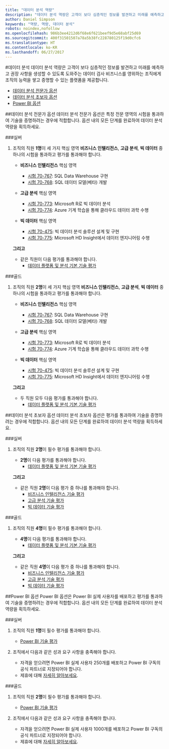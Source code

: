 ```yaml
---
title: "데이터 분석 역량"
description: "데이터 분석 역량은 고객이 보다 심층적인 정보를 발견하고 미래를 예측하고 권장 사항을 생성할 수 있도록 도와주는 데이터 검사 비즈니스를 영위하는 조직에게 조직의 능력을 쌓고 증명할 수 있는 플랫폼을 제공합니다."
author: Daniel Simpson
keywords: "역량, 역량, 데이터 분석"
robots: noindex,nofollow
ms.openlocfilehash: 986b3ee4212d6f68e6f621beef9d5e68abf25d69
ms.sourcegitcommit: 400f31501507a78a5b38fc228780125f19d0cfc6
ms.translationtype: HT
ms.contentlocale: ko-KR
ms.lasthandoff: 06/27/2017
---
```

#<a name="data-analytics"></a>데이터 분석
데이터 분석 역량은 고객이 보다 심층적인 정보를 발견하고 미래를 예측하고 권장 사항을 생성할 수 있도록 도와주는 데이터 검사 비즈니스를 영위하는 조직에게 조직의 능력을 쌓고 증명할 수 있는 플랫폼을 제공합니다.

- [데이터 분석 전문가 옵션](#data-analytics-specialist-option)
- [데이터 분석 초보자 옵션](#data-analytics-beginners-option)
- [Power BI 옵션](#power-bi-option)

##<a name="data-analytics-specialist-option"></a>데이터 분석 전문가 옵션
데이터 분석 전문가 옵션은 특정 전문 영역의 시험을 통과하여 기술을 증명하려는 경우에 적합합니다. 옵션 내의 모든 단계를 완료하여 데이터 분석 역량을 획득하세요.

###<a name="silver"></a>실버
1. 조직의 직원 **1명**이 세 가지 핵심 영역 **비즈니스 인텔리전스**, **고급 분석**, **빅 데이터** 중 하나의 시험을 통과하고 평가를 통과해야 합니다.

    - **비즈니스 인텔리전스** 핵심 영역
        - [시험 70-767](https://www.microsoft.com/en-us/learning/exam-70-767.aspx): SQL Data Warehouse 구현 
        - [시험 70-768](https://www.microsoft.com/en-us/learning/exam-70-768.aspx): SQL 데이터 모델(베타) 개발

    - **고급 분석** 핵심 영역
        - [시험 70-773](https://www.microsoft.com/en-us/learning/exam-70-773.aspx): Microsoft R로 빅 데이터 분석
        - [시험 70-774](https://www.microsoft.com/en-us/learning/exam-70-774.aspx): Azure 기계 학습을 통해 클라우드 데이터 과학 수행

    - **빅 데이터** 핵심 영역
        - [시험 70-475](https://www.microsoft.com/en-us/learning/exam-70-475.aspx): 빅 데이터 분석 솔루션 설계 및 구현
        - [시험 70-775](https://www.microsoft.com/en-us/learning/exam-70-775.aspx): Microsoft HD Insight에서 데이터 엔지니어링 수행

    **그리고**

    - 같은 직원이 다음 평가를 통과해야 합니다.
        - [데이터 플랫폼 및 분석 기본 기술 평가](https://partneruniversity.microsoft.com/?whr=uri:MicrosoftAccount&courseId=14356&scoId=w5Ubm2ygB_4304778676)

###<a name="gold"></a>골드
1. 조직의 직원 **2명**이 세 가지 핵심 영역 **비즈니스 인텔리전스**, **고급 분석**, **빅 데이터** 중 하나의 시험을 통과하고 평가를 통과해야 합니다.

    - **비즈니스 인텔리전스** 핵심 영역
        - [시험 70-767](https://www.microsoft.com/en-us/learning/exam-70-767.aspx): SQL Data Warehouse 구현 
        - [시험 70-768](https://www.microsoft.com/en-us/learning/exam-70-768.aspx): SQL 데이터 모델(베타) 개발

    - **고급 분석** 핵심 영역
        - [시험 70-773](https://www.microsoft.com/en-us/learning/exam-70-773.aspx): Microsoft R로 빅 데이터 분석
        - [시험 70-774](https://www.microsoft.com/en-us/learning/exam-70-774.aspx): Azure 기계 학습을 통해 클라우드 데이터 과학 수행

    - **빅 데이터** 핵심 영역
        - [시험 70-475](https://www.microsoft.com/en-us/learning/exam-70-475.aspx): 빅 데이터 분석 솔루션 설계 및 구현
        - [시험 70-775](https://www.microsoft.com/en-us/learning/exam-70-775.aspx): Microsoft HD Insight에서 데이터 엔지니어링 수행

    **그리고**

    - 두 직원 모두 다음 평가를 통과해야 합니다. 
        - [데이터 플랫폼 및 분석 기본 기술 평가](https://partneruniversity.microsoft.com/?whr=uri:MicrosoftAccount&courseId=14356&scoId=w5Ubm2ygB_4304778676)

##<a name="data-analytics-beginners-option"></a>데이터 분석 초보자 옵션
데이터 분석 초보자 옵션은 평가를 통과하여 기술을 증명하려는 경우에 적합합니다. 옵션 내의 모든 단계를 완료하여 데이터 분석 역량을 획득하세요.

###<a name="silver"></a>실버
1. 조직의 직원 **2명**이 필수 평가를 통과해야 합니다.

    - **2명**이 다음 평가를 통과해야 합니다.
        - [데이터 플랫폼 및 분석 기본 기술 평가](https://partneruniversity.microsoft.com/?whr=uri:MicrosoftAccount&courseId=14356&scoId=w5Ubm2ygB_4304778676)

    **그리고**

    - 같은 직원 **2명**이 다음 평가 중 하나를 통과해야 합니다.
        - [비즈니스 인텔리전스 기술 평가](https://partneruniversity.microsoft.com/?whr=uri:MicrosoftAccount&courseId=14350&scoId=u5YzfgigB_1504778676)
        - [고급 분석 기술 평가](https://partneruniversity.microsoft.com/?whr=uri:MicrosoftAccount&courseId=10275&scoId=bweuuySgB_3904778676)
        - [빅 데이터 기술 평가](https://partneruniversity.microsoft.com/?whr=uri:MicrosoftAccount&courseId=14349&scoId=qb5OGFigB_6604778676)

###<a name="gold"></a>골드
1. 조직의 직원 **4명**이 필수 평가를 통과해야 합니다.

    - **4명**이 다음 평가를 통과해야 합니다.
        - [데이터 플랫폼 및 분석 기본 기술 평가](https://partneruniversity.microsoft.com/?whr=uri:MicrosoftAccount&courseId=14356&scoId=w5Ubm2ygB_4304778676)

    **그리고**

    - 같은 직원 **4명**이 다음 평가 중 하나를 통과해야 합니다.
        - [비즈니스 인텔리전스 기술 평가](https://partneruniversity.microsoft.com/?whr=uri:MicrosoftAccount&courseId=14350&scoId=u5YzfgigB_1504778676)
        - [고급 분석 기술 평가](https://partneruniversity.microsoft.com/?whr=uri:MicrosoftAccount&courseId=10275&scoId=bweuuySgB_3904778676)
        - [빅 데이터 기술 평가](https://partneruniversity.microsoft.com/?whr=uri:MicrosoftAccount&courseId=14349&scoId=qb5OGFigB_6604778676)

##<a name="power-bi-option"></a>Power BI 옵션
Power BI 옵션은 Power BI 실제 사용자를 배포하고 평가를 통과하여 기술을 증명하려는 경우에 적합합니다. 옵션 내의 모든 단계를 완료하여 데이터 분석 역량을 획득하세요.

###<a name="silver"></a>실버

1. 조직의 직원 **1명**이 필수 평가를 통과해야 합니다.

    - [Power BI 기술 평가](https://partneruniversity.microsoft.com/?whr=uri:MicrosoftAccount&courseId=14350&scoId=u5YzfgigB_1504778676)
  
2. 조직에서 다음과 같은 성과 요구 사항을 충족해야 합니다.

    - 자격을 얻으려면 Power BI 실제 사용자 250개를 배포하고 Power BI 구독의 공식 파트너로 지정되어야 합니다.
    - 제휴에 대해 [자세히 알아보세요](https://partner.microsoft.com/en-us/membership/digital-partner-of-record).

###<a name="gold"></a>골드
1. 조직의 직원 **2명**이 필수 평가를 통과해야 합니다.
    - [Power BI 기술 평가](https://partneruniversity.microsoft.com/?whr=uri:MicrosoftAccount&courseId=14350&scoId=u5YzfgigB_1504778676)
  
2. 조직에서 다음과 같은 성과 요구 사항을 충족해야 합니다.
    - 자격을 얻으려면 Power BI 실제 사용자 1000개를 배포하고 Power BI 구독의 공식 파트너로 지정되어야 합니다.
    - 제휴에 대해 [자세히 알아보세요](https://partner.microsoft.com/en-us/membership/digital-partner-of-record).

